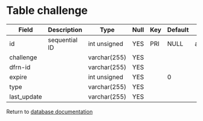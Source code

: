 Table challenge
===========


| Field | Description | Type | Null | Key | Default | Extra |
| ----- | ----------- | ---- | ---- | --- | ------- | ----- |
| id | sequential ID | int unsigned | YES | PRI | NULL | auto_increment |    
| challenge |  | varchar(255) | YES |  |  |  |    
| dfrn-id |  | varchar(255) | YES |  |  |  |    
| expire |  | int unsigned | YES |  | 0 |  |    
| type |  | varchar(255) | YES |  |  |  |    
| last_update |  | varchar(255) | YES |  |  |  |    

Return to [database documentation](help/database)
